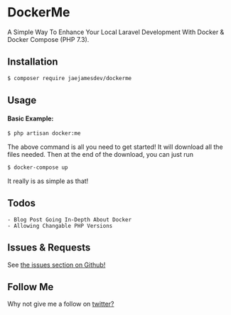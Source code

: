 # DockerMe

A Simple Way To Enhance Your Local Laravel Development With Docker & Docker Compose (PHP 7.3).
## Installation
```sh
$ composer require jaejamesdev/dockerme
```
## Usage
#### Basic Example:
```sh
$ php artisan docker:me
```
The above command is all you need to get started! It will download all the files needed. Then at the end of the download, you can just run
```sh
$ docker-compose up
```
It really is as simple as that!
## Todos
    - Blog Post Going In-Depth About Docker
    - Allowing Changable PHP Versions
## Issues & Requests
See [the issues section on Github!](https://github.com/jaejamesdev/dockerme/issues)

## Follow Me
Why not give me a follow on [twitter?](https://twitter.com/jaejames16)
